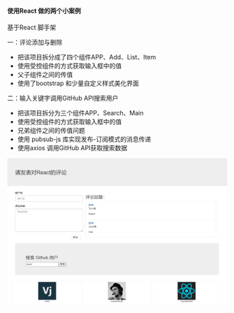 #### 使用React 做的两个小案例
基于React 脚手架

一：评论添加与删除
- 把该项目拆分成了四个组件APP、Add、List、Item
- 使用受控组件的方式获取输入框中的值
- 父子组件之间的传值
- 使用了bootstrap 和少量自定义样式美化界面

二：输入关键字调用GitHub API搜索用户
- 把该项目拆分为三个组件APP、Search、Main
- 使用受控组件的方式获取输入框中的值
- 兄弟组件之间的传值问题
- 使用 pubsub-js 库实现发布-订阅模式的消息传递
- 使用axios 调用GitHub API获取搜索数据

![项目接图](./项目接图.png)